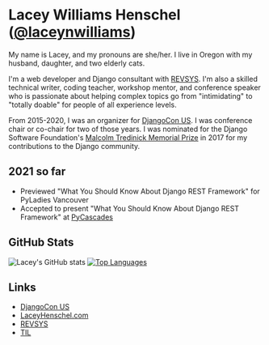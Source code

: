 # Lacey Williams Henschel ([@laceynwilliams](https://twitter.com/laceynwilliams))

My name is Lacey, and my pronouns are she/her. I live in Oregon with my husband, daughter, and two elderly cats. 

I'm a web developer and Django consultant with [REVSYS](https://www.revsys.com/). I'm also a skilled technical writer, coding teacher, workshop mentor, and conference speaker who is passionate about helping complex topics go from "intimidating" to "totally doable" for people of all experience levels. 

From 2015-2020, I was an organizer for [DjangoCon US](https://djangocon.us/). I was conference chair or co-chair for two of those years. I was nominated for the Django Software Foundation's [Malcolm Tredinick Memorial Prize](https://www.djangoproject.com/weblog/2018/jan/22/2017-malcolm-tredinnick-prize-claude-paroz/) in 2017 for my contributions to the Django community. 

## 2021 so far 

- Previewed "What You Should Know About Django REST Framework" for PyLadies Vancouver 
- Accepted to present "What You Should Know About Django REST Framework" at [PyCascades](https://2021.pycascades.com/program/talks/what-you-should-know-about-django-rest-framework/)

## GitHub Stats

![Lacey's GitHub stats](https://github-readme-stats.vercel.app/api?username=williln&show_icons=&private_count=true)
[![Top Languages](https://github-readme-stats.vercel.app/api/top-langs/?username=williln&layout=compact)]()

## Links 

- [DjangoCon US](http://djangocon.us/)
- [LaceyHenschel.com](https://laceyhenschel.com)
- [REVSYS](https://www.revsys.com/)
- [TIL](https://github.com/williln/til)
